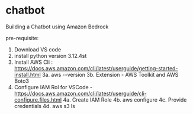 # chatbot
Building a Chatbot using Amazon Bedrock

pre-requisite:
1. Download VS code
2. install python version 3.12.4st
3. Install AWS Cli : https://docs.aws.amazon.com/cli/latest/userguide/getting-started-install.html
  3a. aws --version
  3b. Extension - AWS Toolkit and AWS Boto3
4. Configure IAM Rol for VSCode - https://docs.aws.amazon.com/cli/latest/userguide/cli-configure.files.html
    4a. Create IAM Role
    4b. aws configure
    4c. Provide credentials
    4d. aws s3 ls
